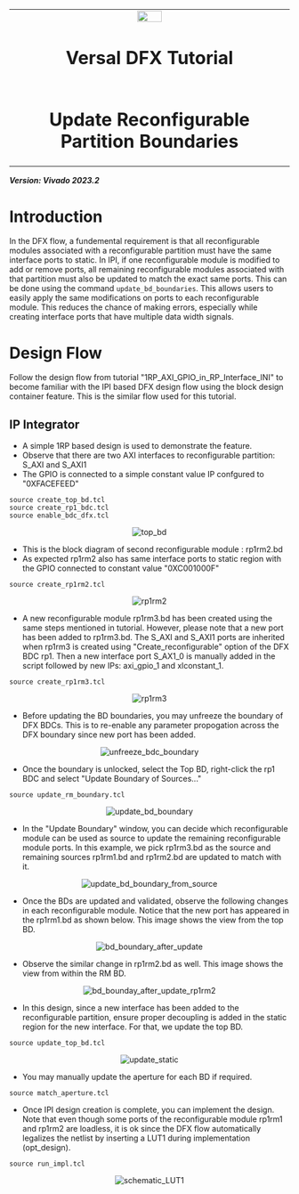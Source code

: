 ﻿<table>
 <tr>
   <td align="center"><img src="https://github.com/Xilinx/Image-Collateral/blob/main/xilinx-logo.png?raw=true" width="30%"/><h1>Versal DFX Tutorial</h1>
   </td>
 </tr>
 <tr>
 <td align="center"><h1>Update Reconfigurable Partition Boundaries</h1>
 </td>
 </tr>
</table>
<b><i>Version: Vivado 2023.2</b></i><p>

# Introduction

In the DFX flow, a fundemental requirement is that all reconfigurable modules associated with a reconfigurable partition must have the same interface ports to static. In IPI, if one reconfigurable module is modified to add or remove ports, all remaining reconfigurable modules associated with that partition must also be updated to match the exact same ports. This can be done using the command <code>update_bd_boundaries</code>. This allows users to easily apply the same modifications on ports to each reconfigurable module. This reduces the chance of making errors, especially while creating interface ports that have multiple data width signals.

# Design Flow

Follow the design flow from tutorial "1RP_AXI_GPIO_in_RP_Interface_INI" to become familiar with the IPI based DFX design flow using the block design container feature. This is the similar flow used for this tutorial.

## IP Integrator
- A simple 1RP based design is used to demonstrate the feature.
- Observe that there are two AXI interfaces to reconfigurable partition: S_AXI and S_AXI1
- The GPIO is connected to a simple constant value IP confgured to "0XFACEFEED"
```
source create_top_bd.tcl
source create_rp1_bdc.tcl
source enable_bdc_dfx.tcl
```

<p align="center">
  <img src="./images/top_bd.png?raw=true" alt="top_bd"/>
</p>

- This is the block diagram of second reconfigurable module : rp1rm2.bd
- As expected rp1rm2 also has same interface ports to static region with the GPIO connected to constant value "0XC001000F"

```
source create_rp1rm2.tcl
```

<p align="center">
  <img src="./images/rp1rm2.png?raw=true" alt="rp1rm2"/>
</p>

- A new reconfigurable module rp1rm3.bd has been created using the same steps mentioned in tutorial. However, please note that a new port has been added to rp1rm3.bd. The S_AXI and S_AXI1 ports are inherited when rp1rm3 is created using "Create_reconfigurable" option of the DFX BDC rp1. Then a new interface port S_AX1_0 is manually added in the script followed by new IPs: axi_gpio_1 and xlconstant_1.

```
source create_rp1rm3.tcl
```

<p align="center">
  <img src="./images/rp1rm3.png?raw=true" alt="rp1rm3"/>
</p>

- Before updating the BD boundaries, you may unfreeze the boundary of DFX BDCs. This is to re-enable any parameter propogation across the DFX boundary since new port has been added.

<p align="center">
  <img src="./images/unfreeze_bdc_boundary.png?raw=true" alt="unfreeze_bdc_boundary"/>
</p>

- Once the boundary is unlocked, select the Top BD, right-click the rp1 BDC and select "Update Boundary of Sources..."

```
source update_rm_boundary.tcl
```

<p align="center">
  <img src="./images/update_bd_boundary.png?raw=true" alt="update_bd_boundary"/>
</p>

- In the "Update Boundary" window, you can decide which reconfigurable module can be used as source to update the remaining reconfigurable module ports. In this example, we pick rp1rm3.bd as the source and remaining sources rp1rm1.bd and rp1rm2.bd are updated to match with it.

<p align="center">
  <img src="./images/update_bd_boundary_from_source.png?raw=true" alt="update_bd_boundary_from_source"/>
</p>

- Once the BDs are updated and validated, observe the following changes in each reconfigurable module. Notice that the new port has appeared in the rp1rm1.bd as shown below. This image shows the view from the top BD.

<p align="center">
  <img src="./images/bd_bounday_after_update.png?raw=true" alt="bd_boundary_after_update"/>
</p>

- Observe the similar change in rp1rm2.bd as well. This image shows the view from within the RM BD.

<p align="center">
  <img src="./images/bd_bounday_after_update_rp1rm2.png?raw=true" alt="bd_bounday_after_update_rp1rm2"/>
</p>

- In this design, since a new interface has been added to the reconfigurable partition, ensure proper decoupling is added in the static region for the new interface. For that, we update the top BD.

```
source update_top_bd.tcl
```

<p align="center">
  <img src="./images/update_static.png?raw=true" alt="update_static"/>
</p>

- You may manually update the aperture for each BD if required.
```
source match_aperture.tcl
```

- Once IPI design creation is complete, you can implement the design. Note that even though some ports of the reconfigurable module rp1rm1 and rp1rm2 are loadless, it is ok since the DFX flow automatically legalizes the netlist by inserting a LUT1 during implementation (opt_design).

```
source run_impl.tcl
```

<p align="center">
  <img src="./images/schematic_LUT1.png?raw=true" alt="schematic_LUT1"/>
</p>
